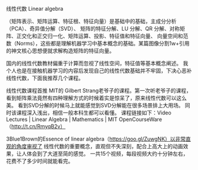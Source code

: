 线性代数 Linear algebra

（矩阵表示、矩阵运算、特征根、特征向量）是基础中的基础，主成分分析（PCA）、奇异值分解（SVD）、
矩阵的特征分解、LU 分解、QR 分解、对称矩阵、正交化和正交归一化、矩阵运算、投影、特征值和特征向量、
向量空间和范数（Norms），这些都是理解机器学习中基本概念的基础。某篇图像分割1w+引用的神文核心思想便就求解构造矩阵的特征向量。

国内的线性代数教材偏重于计算而忽视了线性空间，特征值等基本概念阐述。
我个人也是在接触机器学习的内容后发现自己的线性代数基础并不牢固，下决心恶补线性代数，下面我推荐几个课程。

线性代数课程首推 MIT的 Gilbert Strang老爷子的课程。第一次听老爷子的课程，
看到矩阵乘法竟然有四种理解方式的时候着实是惊呆了，原来线性代数可以这么美。
看到SVD分解的时候马上就能感觉到SVD分解能在很多场景排上大用场。
同时该课程深入浅出，相信一般本科生都可以看懂。
课程链接如下：Video Lectures | Linear Algebra | Mathematics | MIT OpenCourseWare（http://t.cn/RmyqB2v）

3Blue1Brown的Essence of linear algebra（https://goo.gl/ZuwgNK）以非常直观的角度审视了
线性代数的重要概念，直观但不失深刻，配合上高大上的动画效果，让人体会到了大道至简的感觉。
一共15个视频，每段视频大约十分钟左右，花费不了多少时间就能看完。
